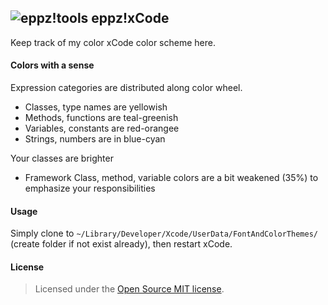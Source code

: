 ## ![eppz!tools](http://www.eppz.eu/beacons/eppz!.png) eppz!xCode
Keep track of my color xCode color scheme here.

#### Colors with a sense

Expression categories are distributed along color wheel.
+ Classes, type names are yellowish
+ Methods, functions are teal-greenish
+ Variables, constants are red-orangee
+ Strings, numbers are in blue-cyan

Your classes are brighter
+ Framework Class, method, variable colors are a bit weakened (35%) to emphasize your responsibilities

#### Usage
Simply clone to `~/Library/Developer/Xcode/UserData/FontAndColorThemes/` (create folder if not exist already), then restart xCode.

#### License
> Licensed under the [Open Source MIT license](http://en.wikipedia.org/wiki/MIT_License).
